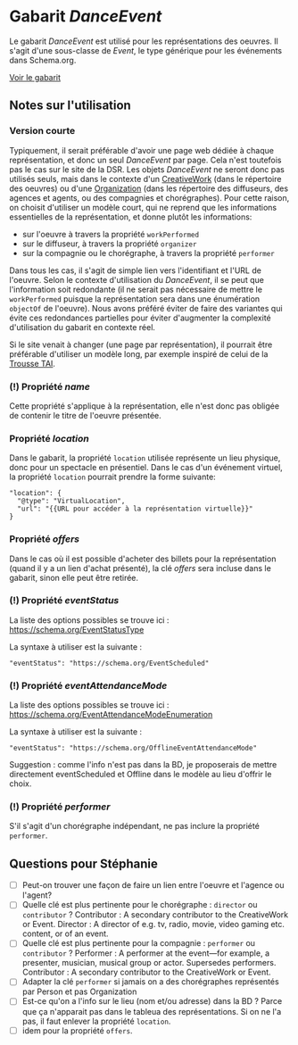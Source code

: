# Gabarit _DanceEvent_

Le gabarit _DanceEvent_ est utilisé pour les représentations des oeuvres. Il s'agit d'une sous-classe de _Event_, le type générique pour les événements dans Schema.org.

[Voir le gabarit](dance_event.json)


## Notes sur l'utilisation

### Version courte

Typiquement, il serait préférable d'avoir une page web dédiée à chaque représentation, et donc un seul _DanceEvent_ par page. Cela n'est toutefois pas le cas sur le site de la DSR. Les objets _DanceEvent_ ne seront donc pas utilisés seuls, mais dans le contexte d'un [CreativeWork](../CreativeWork) (dans le répertoire des oeuvres) ou d'une [Organization](../Organization) (dans les répertoire des diffuseurs, des agences et agents, ou des compagnies et chorégraphes). Pour cette raison, on choisit d'utiliser un modèle court, qui ne reprend que les informations essentielles de la représentation, et donne plutôt les informations:

* sur l'oeuvre à travers la propriété `workPerformed`
* sur le diffuseur, à travers la propriété `organizer`
* sur la compagnie ou le chorégraphe, à travers la propriété `performer`

Dans tous les cas, il s'agit de simple lien vers l'identifiant et l'URL de l'oeuvre. Selon le contexte d'utilisation du _DanceEvent_, il se peut que l'information soit redondante (il ne serait pas nécessaire de mettre le `workPerformed` puisque la représentation sera dans une énumération `objectOf` de l'oeuvre). Nous avons préféré éviter de faire des variantes qui évite ces redondances partielles pour éviter d'augmenter la complexité d'utilisation du gabarit en contexte réel.

Si le site venait à changer (une page par représentation), il pourrait être préférable d'utiliser un modèle long, par exemple inspiré de celui de la [Trousse TAI](https://github.com/a10s-ca/trousse-tai).

### (!) Propriété _name_

 Cette propriété s'applique à la représentation, elle n'est donc pas obligée de contenir le titre de l'oeuvre présentée.

### Propriété _location_

Dans le gabarit, la propriété `location` utilisée représente un lieu physique, donc pour un spectacle en présentiel. Dans le cas d'un événement virtuel, la propriété `location` pourrait prendre la forme suivante:

```
"location": {
  "@type": "VirtualLocation",
  "url": "{{URL pour accéder à la représentation virtuelle}}"
}
```

### Propriété _offers_

Dans le cas où il est possible d'acheter des billets pour la représentation (quand il y a un lien d'achat présenté), la clé _offers_ sera incluse dans le gabarit, sinon elle peut être retirée.

### (!) Propriété _eventStatus_

La liste des options possibles se trouve ici : https://schema.org/EventStatusType

La syntaxe à utiliser est la suivante :

```
"eventStatus": "https://schema.org/EventScheduled"
```

### (!) Propriété _eventAttendanceMode_

La liste des options possibles se trouve ici : https://schema.org/EventAttendanceModeEnumeration

La syntaxe à utiliser est la suivante :

```
"eventStatus": "https://schema.org/OfflineEventAttendanceMode"
```

Suggestion : comme l'info n'est pas dans la BD, je proposerais de mettre directement eventScheduled et Offline dans le modèle au lieu d'offrir le choix.

### (!) Propriété _performer_

S'il s'agit d'un chorégraphe indépendant, ne pas inclure la propriété `performer`.

## Questions pour Stéphanie

- [ ] Peut-on trouver une façon de faire un lien entre l'oeuvre et l'agence ou l'agent?
- [ ] Quelle clé est plus pertinente pour le chorégraphe : `director` ou `contributor` ? 
         Contributor : A secondary contributor to the CreativeWork or Event.
         Director : A director of e.g. tv, radio, movie, video gaming etc. content, or of an event.
- [ ] Quelle clé est plus pertinente pour la compagnie : `performer` ou `contributor` ? 
         Performer : A performer at the event—for example, a presenter, musician, musical group or actor. Supersedes performers.
         Contributor : A secondary contributor to the CreativeWork or Event.
- [ ] Adapter la clé `performer` si jamais on a des chorégraphes représentés par Person et pas Organization
- [ ] Est-ce qu'on a l'info sur le lieu (nom et/ou adresse) dans la BD ? Parce que ça n'apparait pas dans le tableua des représentations. Si on ne l'a pas, il faut enlever la propriété `location`.
- [ ] idem pour la propriété `offers`.
